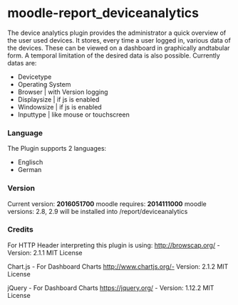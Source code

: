 # moodle-report_deviceanalytics
The device analytics plugin provides the administrator a quick overview of the user used devices. It stores, every time a user logged in, various data of the devices. These can be viewed on a dashboard in graphically andtabular form. A temporal limitation of the desired data is also possible.
Currently datas are:
 - Devicetype
 - Operating System
 - Browser | with Version logging
 - Displaysize | if js is enabled
 - Windowsize | if js is enabled
 - Inputtype | like mouse or touchscreen

### Language
The Plugin supports 2 languages:
 - Englisch
 - German
 
### Version
Current version: **2016051700** 
moodle requires: **2014111000** 
moodle versions: 2.8, 2.9 
will be installed into /report/deviceanalytics

### Credits
For HTTP Header interpreting this plugin is using: 
http://browscap.org/ - Version: 2.1.1
MIT License

Chart.js - For Dashboard Charts
http://www.chartjs.org/- Version: 2.1.2
MIT License

jQuery - For Dashboard Charts
https://jquery.org/ - Version: 1.12.2
MIT License